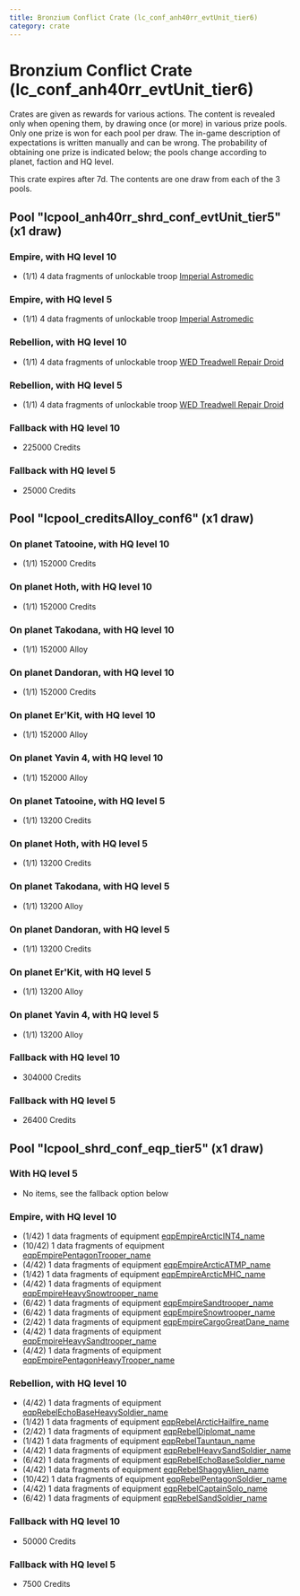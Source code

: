 ```yaml
---
title: Bronzium Conflict Crate (lc_conf_anh40rr_evtUnit_tier6)
category: crate
---
```


# Bronzium Conflict Crate (lc_conf_anh40rr_evtUnit_tier6)

Crates are given as rewards for various actions. The content is revealed only when opening them, by drawing once (or more) in various prize pools. Only one prize is won for each pool per draw. The in-game description of expectations is written manually and can be wrong. The probability of obtaining one prize is indicated below; the pools change according to planet, faction and HQ level.

This crate expires after 7d. The contents are one draw from each of the 3 pools.

## Pool "lcpool_anh40rr_shrd_conf_evtUnit_tier5" (x1 draw)

### Empire, with HQ level 10

  * (1/1) 4 data fragments of unlockable troop [Imperial Astromedic](R5Medic)

### Empire, with HQ level 5

  * (1/1) 4 data fragments of unlockable troop [Imperial Astromedic](R5Medic)

### Rebellion, with HQ level 10

  * (1/1) 4 data fragments of unlockable troop [WED Treadwell Repair Droid](Treadwell)

### Rebellion, with HQ level 5

  * (1/1) 4 data fragments of unlockable troop [WED Treadwell Repair Droid](Treadwell)

### Fallback with HQ level 10

  * 225000 Credits

### Fallback with HQ level 5

  * 25000 Credits

## Pool "lcpool_creditsAlloy_conf6" (x1 draw)

### On planet Tatooine, with HQ level 10

  * (1/1) 152000 Credits

### On planet Hoth, with HQ level 10

  * (1/1) 152000 Credits

### On planet Takodana, with HQ level 10

  * (1/1) 152000 Alloy

### On planet Dandoran, with HQ level 10

  * (1/1) 152000 Credits

### On planet Er'Kit, with HQ level 10

  * (1/1) 152000 Alloy

### On planet Yavin 4, with HQ level 10

  * (1/1) 152000 Alloy

### On planet Tatooine, with HQ level 5

  * (1/1) 13200 Credits

### On planet Hoth, with HQ level 5

  * (1/1) 13200 Credits

### On planet Takodana, with HQ level 5

  * (1/1) 13200 Alloy

### On planet Dandoran, with HQ level 5

  * (1/1) 13200 Credits

### On planet Er'Kit, with HQ level 5

  * (1/1) 13200 Alloy

### On planet Yavin 4, with HQ level 5

  * (1/1) 13200 Alloy

### Fallback with HQ level 10

  * 304000 Credits

### Fallback with HQ level 5

  * 26400 Credits

## Pool "lcpool_shrd_conf_eqp_tier5" (x1 draw)

### With HQ level 5

  * No items, see the fallback option below

### Empire, with HQ level 10

  * (1/42) 1 data fragments of equipment [eqpEmpireArcticINT4_name](eqpEmpireArcticINT4_name)
  * (10/42) 1 data fragments of equipment [eqpEmpirePentagonTrooper_name](eqpEmpirePentagonTrooper_name)
  * (4/42) 1 data fragments of equipment [eqpEmpireArcticATMP_name](eqpEmpireArcticATMP_name)
  * (1/42) 1 data fragments of equipment [eqpEmpireArcticMHC_name](eqpEmpireArcticMHC_name)
  * (4/42) 1 data fragments of equipment [eqpEmpireHeavySnowtrooper_name](eqpEmpireHeavySnowtrooper_name)
  * (6/42) 1 data fragments of equipment [eqpEmpireSandtrooper_name](eqpEmpireSandtrooper_name)
  * (6/42) 1 data fragments of equipment [eqpEmpireSnowtrooper_name](eqpEmpireSnowtrooper_name)
  * (2/42) 1 data fragments of equipment [eqpEmpireCargoGreatDane_name](eqpEmpireCargoGreatDane_name)
  * (4/42) 1 data fragments of equipment [eqpEmpireHeavySandtrooper_name](eqpEmpireHeavySandtrooper_name)
  * (4/42) 1 data fragments of equipment [eqpEmpirePentagonHeavyTrooper_name](eqpEmpirePentagonHeavyTrooper_name)

### Rebellion, with HQ level 10

  * (4/42) 1 data fragments of equipment [eqpRebelEchoBaseHeavySoldier_name](eqpRebelEchoBaseHeavySoldier_name)
  * (1/42) 1 data fragments of equipment [eqpRebelArcticHailfire_name](eqpRebelArcticHailfire_name)
  * (2/42) 1 data fragments of equipment [eqpRebelDiplomat_name](eqpRebelDiplomat_name)
  * (1/42) 1 data fragments of equipment [eqpRebelTauntaun_name](eqpRebelTauntaun_name)
  * (4/42) 1 data fragments of equipment [eqpRebelHeavySandSoldier_name](eqpRebelHeavySandSoldier_name)
  * (6/42) 1 data fragments of equipment [eqpRebelEchoBaseSoldier_name](eqpRebelEchoBaseSoldier_name)
  * (4/42) 1 data fragments of equipment [eqpRebelShaggyAlien_name](eqpRebelShaggyAlien_name)
  * (10/42) 1 data fragments of equipment [eqpRebelPentagonSoldier_name](eqpRebelPentagonSoldier_name)
  * (4/42) 1 data fragments of equipment [eqpRebelCaptainSolo_name](eqpRebelCaptainSolo_name)
  * (6/42) 1 data fragments of equipment [eqpRebelSandSoldier_name](eqpRebelSandSoldier_name)

### Fallback with HQ level 10

  * 50000 Credits

### Fallback with HQ level 5

  * 7500 Credits